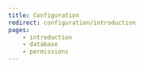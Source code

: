 ```yaml
---
title: Configuration
redirect: configuration/introduction
pages:
    - introduction
    - database
    - permissions
---
```


